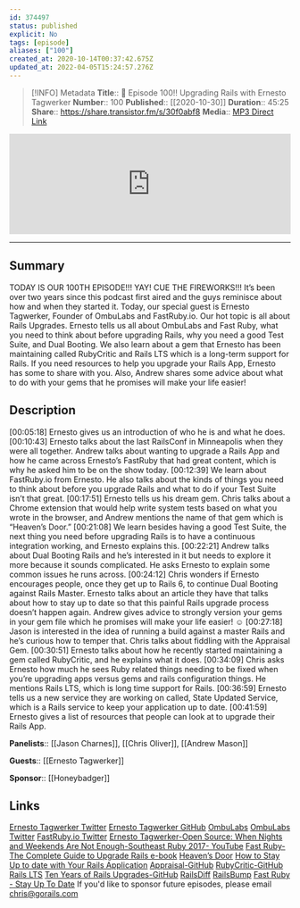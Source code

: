 ```yaml
---
id: 374497
status: published
explicit: No
tags: [episode]
aliases: ["100"]
created_at: 2020-10-14T00:37:42.675Z
updated_at: 2022-04-05T15:24:57.276Z
---
```


> [!INFO] Metadata
> **Title**:: 🎉 Episode 100!! Upgrading Rails with Ernesto Tagwerker
> **Number**:: 100
> **Published**:: [[2020-10-30]]
> **Duration**:: 45:25
> **Share**:: <https://share.transistor.fm/s/30f0abf8>
> **Media**:: [MP3 Direct Link](https://dts.podtrac.com/redirect.mp3/media.transistor.fm/30f0abf8/5165bbaf.mp3)

<iframe width="100%" height="180" frameborder="no" scrolling="no" seamless src="https://share.transistor.fm/e/30f0abf8/dark"></iframe>

---

## Summary

TODAY IS OUR 100TH EPISODE!!! YAY! CUE THE FIREWORKS!!! It’s been over two years since this podcast first aired and the guys reminisce about how and when they started it. Today, our special guest is Ernesto Tagwerker, Founder of OmbuLabs and FastRuby.io. Our hot topic is all about Rails Upgrades. Ernesto tells us all about OmbuLabs and Fast Ruby, what you need to think about before upgrading Rails, why you need a good Test Suite, and Dual Booting. We also learn about a gem that Ernesto has been maintaining called RubyCritic and Rails LTS which is a long-term support for Rails. If you need resources to help you upgrade your Rails App, Ernesto has some to share with you. Also, Andrew shares some advice about what to do with your gems that he promises will make your life easier!

## Description

[00:05:18] Ernesto gives us an introduction of who he is and what he does.
[00:10:43] Ernesto talks about the last RailsConf in Minneapolis when they were all together. Andrew talks about wanting to upgrade a Rails App and how he came across Ernesto’s FastRuby that had great content, which is why he asked him to be on the show today.
[00:12:39] We learn about FastRuby.io from Ernesto. He also talks about the kinds of things you need to think about before you upgrade Rails and what to do if your Test Suite isn’t that great.
[00:17:51] Ernesto tells us his dream gem. Chris talks about a Chrome extension that would help write system tests based on what you wrote in the browser, and Andrew mentions the name of that gem which is “Heaven’s Door.”
[00:21:08] We learn besides having a good Test Suite, the next thing you need before upgrading Rails is to have a continuous integration working, and Ernesto explains this.
[00:22:21] Andrew talks about Dual Booting Rails and he’s interested in it but needs to explore it more because it sounds complicated. He asks Ernesto to explain some common issues he runs across.
[00:24:12] Chris wonders if Ernesto encourages people, once they get up to Rails 6, to continue Dual Booting against Rails Master. Ernesto talks about an article they have that talks about how to stay up to date so that this painful Rails upgrade process doesn’t happen again. Andrew gives advice to strongly version your gems in your gem file which he promises will make your life easier! ☺
[00:27:18] Jason is interested in the idea of running a build against a master Rails and he’s curious how to temper that. Chris talks about fiddling with the Appraisal Gem.
[00:30:51] Ernesto talks about how he recently started maintaining a gem called RubyCritic, and he explains what it does.
[00:34:09] Chris asks Ernesto how much he sees Ruby related things needing to be fixed when you’re upgrading apps versus gems and rails configuration things. He mentions Rails LTS, which is long time support for Rails.
[00:36:59] Ernesto tells us a new service they are working on called, State Updated Service, which is a Rails service to keep your application up to date.
[00:41:59] Ernesto gives a list of resources that people can look at to upgrade their Rails App.

**Panelists**:: [[Jason Charnes]], [[Chris Oliver]], [[Andrew Mason]]

**Guests**:: [[Ernesto Tagwerker]]

**Sponsor**:: [[Honeybadger]]

## Links

[Ernesto Tagwerker Twitter](https://twitter.com/etagwerker?ref_src=twsrc%5Egoogle%7Ctwcamp%5Eserp%7Ctwgr%5Eauthor)
[Ernesto Tagwerker GitHub](https://github.com/etagwerker)
[OmbuLabs](https://www.ombulabs.com/)
[OmbuLabs Twitter](https://twitter.com/OmbuLabs?ref_src=twsrc%5Egoogle%7Ctwcamp%5Eserp%7Ctwgr%5Eauthor)
[FastRuby.io Twitter](https://twitter.com/fastrubyio)
[Ernesto Tagwerker-Open Source: When Nights and Weekends Are Not Enough-Southeast Ruby 2017- YouTube](https://www.youtube.com/watch?v=MOJoF7sPVdM)
[Fast Ruby- The Complete Guide to Upgrade Rails e-book](https://www.fastruby.io/)
[Heaven’s Door](https://github.com/amatsuda/heavens_door)
[How to Stay Up to date with Your Rails Application](https://www.fastruby.io/blog/rails/upgrades/how-to-stay-up-to-date.html)
[Appraisal-GitHub](https://github.com/thoughtbot/appraisal)
[RubyCritic-GitHub](https://github.com/whitesmith/rubycritic)
[Rails LTS](https://railslts.com/)
[Ten Years of Rails Upgrades-GitHub](https://github.com/fastruby/next_rails)
[RailsDiff](http://railsdiff.org/)
[RailsBump](https://railsbump.org/)
[Fast Ruby - Stay Up To Date](https://www.fastruby.io/stay-up-to-date)
If you'd like to sponsor future episodes, please email chris@gorails.com
